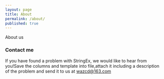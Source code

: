 ```yaml
---
layout: page
title: About
permalink: /about/
published: true
---
```


About us

### Contact me
If you have found a problem with StringEx, we would like to hear from you!Save the columns and template into file,attach it including a description of the problem and send it to us at [ wazcd@163.com](mailto:wazcd@163.com)


